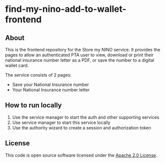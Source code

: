 # find-my-nino-add-to-wallet-frontend


## About
This is the frontend repository for the Store my NINO service.
It provides the pages to allow an authenticated PTA user to view, download or print their national insurance number 
letter as a PDF, or save the number to a digital wallet card.

The service consists of 2 pages:
- Save your National Insurance number
- Your National Insurance number letter

## How to run locally
1. Use the service manager to start the auth and other supporting services
2. Use service manager to start this service locally
3. Use the authority wizard to create a session and authorization token

## License

This code is open source software licensed under the [Apache 2.0 License]("http://www.apache.org/licenses/LICENSE-2.0.html").


